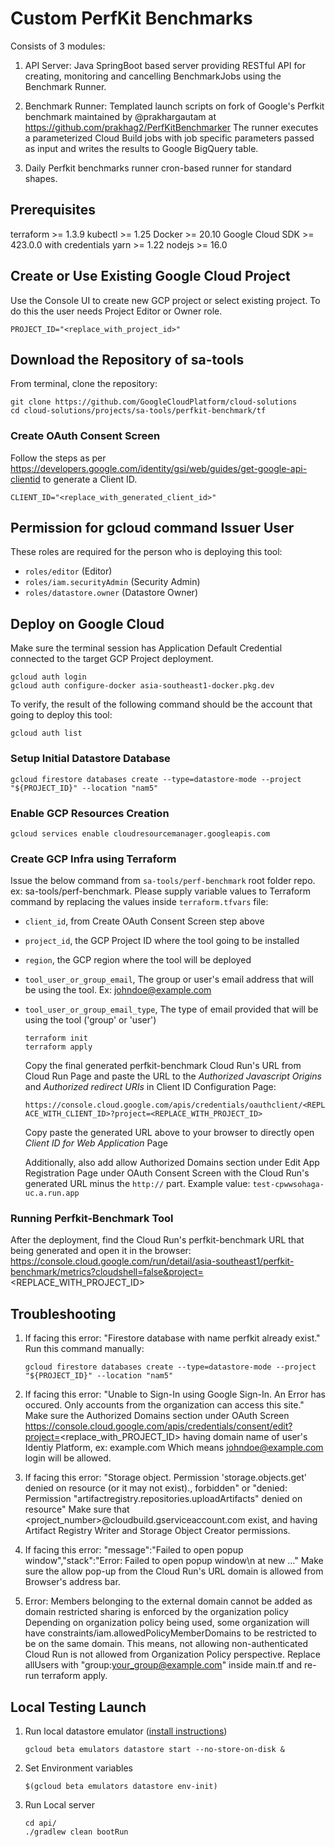 # Custom PerfKit Benchmarks

Consists of 3 modules:

1. API Server:
   Java SpringBoot based server providing RESTful API for creating, monitoring and cancelling
   BenchmarkJobs using the Benchmark Runner.

2. Benchmark Runner:
   Templated launch scripts on fork of Google's Perfkit benchmark maintained by @prakhargautam at
   <https://github.com/prakhag2/PerfKitBenchmarker>
   The runner executes a parameterized Cloud Build jobs with job specific parameters passed as input and writes the
   results to Google BigQuery table.

3. Daily Perfkit benchmarks runner
   cron-based runner for standard shapes.

## Prerequisites

   terraform >= 1.3.9
   kubectl >= 1.25
   Docker >= 20.10
   Google Cloud SDK >= 423.0.0 with credentials
   yarn >= 1.22
   nodejs >= 16.0

## Create or Use Existing Google Cloud Project

   Use the Console UI to create new GCP project or select existing project. To do this the user needs Project Editor or Owner role.

   ```shell
   PROJECT_ID="<replace_with_project_id>"
   ```

## Download the Repository of sa-tools

   From terminal, clone the repository:

   ```shell
   git clone https://github.com/GoogleCloudPlatform/cloud-solutions
   cd cloud-solutions/projects/sa-tools/perfkit-benchmark/tf
   ```

### Create OAuth Consent Screen

   Follow the steps as per <https://developers.google.com/identity/gsi/web/guides/get-google-api-clientid> to generate a Client ID.

   ```shell
   CLIENT_ID="<replace_with_generated_client_id>"
   ```

## Permission for gcloud command Issuer User

   These roles are required for the person who is deploying this tool:

* `roles/editor` (Editor)
* `roles/iam.securityAdmin` (Security Admin)
* `roles/datastore.owner` (Datastore Owner)

## Deploy on Google Cloud

   Make sure the terminal session has Application Default Credential connected to the target GCP Project deployment.

   ```shell
   gcloud auth login
   gcloud auth configure-docker asia-southeast1-docker.pkg.dev
   ```

   To verify, the result of the following command should be the account that going to deploy this tool:

   ```shell
   gcloud auth list
   ```

### Setup Initial Datastore Database

   ```shell
   gcloud firestore databases create --type=datastore-mode --project "${PROJECT_ID}" --location "nam5"
   ```

### Enable GCP Resources Creation

   ```shell
   gcloud services enable cloudresourcemanager.googleapis.com
   ```

### Create GCP Infra using Terraform

   Issue the below command from `sa-tools/perf-benchmark` root folder repo. ex: sa-tools/perf-benchmark.
   Please supply variable values to Terraform command by replacing the values inside `terraform.tfvars` file:

* `client_id`, from Create OAuth Consent Screen step above
* `project_id`, the GCP Project ID where the tool going to be installed
* `region`, the GCP region where the tool will be deployed
* `tool_user_or_group_email`, The group or user's email address that will be using the tool. Ex: <johndoe@example.com>
* `tool_user_or_group_email_type`, The type of email provided that will be using the tool ('group' or 'user')

   ```shell
   terraform init
   terraform apply
   ```

   Copy the final generated perfkit-benchmark Cloud Run's URL from Cloud Run Page and paste the URL to the *Authorized Javascript Origins* and *Authorized redirect URIs* in Client ID Configuration Page:

   `https://console.cloud.google.com/apis/credentials/oauthclient/<REPLACE_WITH_CLIENT_ID>?project=<REPLACE_WITH_PROJECT_ID>`

   Copy paste the generated URL above to your browser to directly open *Client ID for Web Application* Page

   Additionally, also add allow Authorized Domains section under Edit App Registration Page under OAuth Consent Screen with the Cloud Run's generated URL minus the `http://` part. Example value: `test-cpwwsohaga-uc.a.run.app`

### Running Perfkit-Benchmark Tool

   After the deployment, find the Cloud Run's perfkit-benchmark URL that being generated and open it in the browser:
   <https://console.cloud.google.com/run/detail/asia-southeast1/perfkit-benchmark/metrics?cloudshell=false&project=><REPLACE_WITH_PROJECT_ID>

## Troubleshooting

1. If facing this error: "Firestore database with name perfkit already exist."
   Run this command manually:

   ```shell
   gcloud firestore databases create --type=datastore-mode --project "${PROJECT_ID}" --location "nam5"
   ```

2. If facing this error: "Unable to Sign-In using Google Sign-In. An Error has occured. Only accounts from the organization can access this site."
   Make sure the Authorized Domains section under OAuth Screen <https://console.cloud.google.com/apis/credentials/consent/edit?project=><replace_with_PROJECT_ID>
   having domain name of user's Identiy Platform, ex: example.com
   Which means <johndoe@example.com> login will be allowed.

3. If facing this error: "Storage object. Permission 'storage.objects.get' denied on resource (or it may not exist)., forbidden" or "denied: Permission "artifactregistry.repositories.uploadArtifacts" denied on resource"
   Make sure that <project_number>@cloudbuild.gserviceaccount.com exist, and having Artifact Registry Writer and Storage Object Creator permissions.

4. If facing this error: "message":"Failed to open popup window","stack":"Error: Failed to open popup window\n at new ..."
   Make sure the allow pop-up from the Cloud Run's URL domain is allowed from Browser's address bar.

5. Error: Members belonging to the external domain cannot be added as domain restricted sharing is enforced by the organization policy
   Depending on organization policy being used, some organization will have constraints/iam.allowedPolicyMemberDomains to be restricted to be on the same domain. This means, not allowing non-authenticated Cloud Run is not allowed from Organization Policy perspective.
   Replace allUsers with "group:your_group@example.com" inside main.tf and re-run terraform apply.

## Local Testing Launch

1. Run local datastore emulator ([install instructions](https://cloud.google.com/datastore/docs/tools/datastore-emulator))

   ```shell
   gcloud beta emulators datastore start --no-store-on-disk &
   ```

2. Set Environment variables

   ```shell
   $(gcloud beta emulators datastore env-init)
   ```

3. Run Local server

   ```shell
   cd api/
   ./gradlew clean bootRun
   ```
